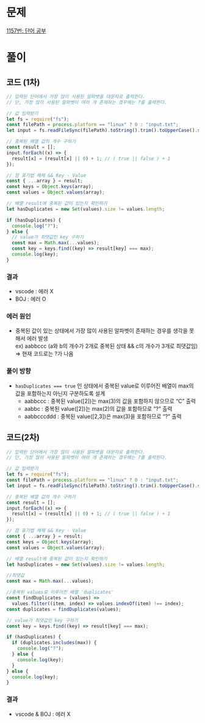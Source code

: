 # 문제

[1157번: 단어 공부](https://www.acmicpc.net/problem/1157)

# 풀이

## 코드 (1차)

```jsx
// 입력된 단어에서 가장 많이 사용된 알파벳을 대문자로 출력한다.
// 단, 가장 많이 사용된 알파벳이 여러 개 존재하는 경우에는 ?를 출력한다.

// 값 입력받기
let fs = require("fs");
const filePath = process.platform == "linux" ? 0 : "input.txt";
let input = fs.readFileSync(filePath).toString().trim().toUpperCase().split("");

// 중복된 배열 값의 개수 구하기
const result = [];
input.forEach((x) => {
  result[x] = (result[x] || 0) + 1; // ( true || false ) + 1
});

// 점 표기법 해체 && Key - Value
const { ...array } = result;
const keys = Object.keys(array);
const values = Object.values(array);

// 배열 result에 중복된 값이 있는지 확인하기
let hasDuplicates = new Set(values).size != values.length;

if (hasDuplicates) {
  console.log("?");
} else {
  // value가 최댓값인 key 구하기
  const max = Math.max(...values);
  const key = keys.find((key) => result[key] === max);
  console.log(key);
}
```

### 결과

- vscode : 에러 X
- BOJ : 에러 O

### 에러 원인

- 중복된 값이 있는 상태에서 가장 많이 사용된 알파벳이 존재하는 경우를 생각을 못해서 에러 발생<br>
  ex) aabbccc (a와 b의 개수가 2개로 중복된 상태 && c의 개수가 3개로 최댓값임) ⇒ 현재 코드로는 ?가 나옴

### 풀이 방향

- `hasDuplicates === true` 인 상태에서 중복된 value로 이루어진 배열이 max의 값을 포함하는지 아닌지 구분하도록 설계
  - aabbccc : 중복된 value([2])는 max(3)의 값을 포함하지 않으므로 “C” 출력
  - aabbc : 중복된 value([2])는 max(2)의 값을 포함하므로 “?” 출력
  - aabbcccddd : 중복된 value([2,3])은 max(3)을 포함하므로 “?” 출력

## 코드(2차)

```jsx
// 입력된 단어에서 가장 많이 사용된 알파벳을 대문자로 출력한다.
// 단, 가장 많이 사용된 알파벳이 여러 개 존재하는 경우에는 ?를 출력한다.

// 값 입력받기
let fs = require("fs");
const filePath = process.platform == "linux" ? 0 : "input.txt";
let input = fs.readFileSync(filePath).toString().trim().toUpperCase().split("");

// 중복된 배열 값의 개수 구하기
const result = [];
input.forEach((x) => {
  result[x] = (result[x] || 0) + 1; // ( true || false ) + 1
});

// 점 표기법 해체 && Key - Value
const { ...array } = result;
const keys = Object.keys(array);
const values = Object.values(array);

// 배열 result에 중복된 값이 있는지 확인하기
let hasDuplicates = new Set(values).size != values.length;

//최댓값
const max = Math.max(...values);

//중복된 values로 이루어진 배열 'duplicates'
const findDuplicates = (values) =>
  values.filter((item, index) => values.indexOf(item) !== index);
const duplicates = findDuplicates(values);

// value가 최댓값인 key 구하기
const key = keys.find((key) => result[key] === max);

if (hasDuplicates) {
  if (duplicates.includes(max)) {
    console.log("?");
  } else {
    console.log(key);
  }
} else {
  console.log(key);
}
```
### 결과

- vscode & BOJ : 에러 X
